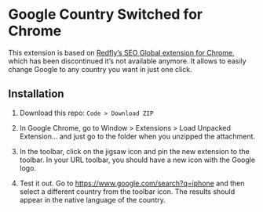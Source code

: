 # Google Country Switched for Chrome

This extension is based on [Redfly’s SEO Global extension for Chrome](https://www.redflymarketing.com/internet-marketing-tools/google-global/), which has been discontinued it’s not available anymore. It allows to easily change Google to any country you want in just one click.

## Installation

1) Download this repo: `Code > Download ZIP`

2) In Google Chrome, go to Window > Extensions > Load Unpacked Extension… and just go to the folder when you unzipped the attachment.

3) In the toolbar, click on the jigsaw icon and pin the new extension to the toolbar. In your URL toolbar, you should have a new icon with the Google logo. 

4) Test it out. Go to https://www.google.com/search?q=iphone and then select a different country from the toolbar icon. The results should appear in the native language of the country. 